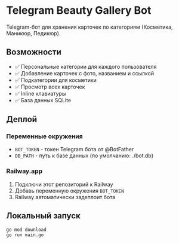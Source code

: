 # Telegram Beauty Gallery Bot

Telegram-бот для хранения карточек по категориям (Косметика, Маникюр, Педикюр).

## Возможности

- ✅ Персональные категории для каждого пользователя
- ✅ Добавление карточек с фото, названием и ссылкой
- ✅ Подкатегории для косметики
- ✅ Просмотр всех карточек
- ✅ Inline клавиатуры
- ✅ База данных SQLite

## Деплой

### Переменные окружения

- `BOT_TOKEN` - токен Telegram бота от @BotFather
- `DB_PATH` - путь к базе данных (по умолчанию: ./bot.db)

### Railway.app

1. Подключи этот репозиторий к Railway
2. Добавь переменную окружения `BOT_TOKEN`
3. Railway автоматически задеплоит бота

## Локальный запуск

```bash
go mod download
go run main.go
``` 